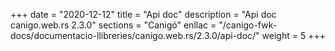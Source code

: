 +++
date        = "2020-12-12"
title       = "Api doc"
description = "Api doc canigo.web.rs 2.3.0"
sections    = "Canigó"
enllac		= "/canigo-fwk-docs/documentacio-llibreries/canigo.web.rs/2.3.0/api-doc/"
weight		= 5
+++
